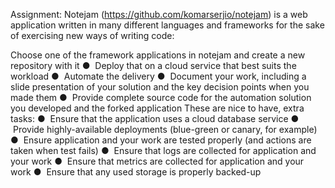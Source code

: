 Assignment:
Notejam (https://github.com/komarserjio/notejam) is a web application written in many different languages and frameworks for the sake of exercising new ways of writing code: 

Choose one of the framework applications in notejam and create a new repository with it 
●  Deploy that on a cloud service that best suits the workload 
●  Automate the delivery 
●  Document your work, including a slide presentation of your solution and the key decision points when you made them 
●  Provide complete source code for the automation solution you developed and the forked application
These are nice to have, extra tasks: 
●  Ensure that the application uses a cloud database service 
●  Provide highly-available deployments (blue-green or canary, for example) 
●  Ensure application and your work are tested properly (and actions are taken when test fails) 
●  Ensure that logs are collected for application and your work 
●  Ensure that metrics are collected for application and your work 
●  Ensure that any used storage is properly backed-up 

